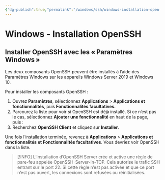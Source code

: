 ```yaml
---
{"dg-publish":true,"permalink":"/windows/ssh/windows-installation-open-ssh/","title":"Windows - Installation OpenSSH"}
---
```


# Windows - Installation OpenSSH

## Installer OpenSSH avec les « Paramètres Windows »

Les deux composants OpenSSH peuvent être installés à l’aide des Paramètres Windows sur les appareils Windows Server 2019 et Windows 10.

Pour installer les composants OpenSSH :

1. Ouvrez **Paramètres**, sélectionnez **Applications** > **Applications et fonctionnalités**, puis **Fonctionnalités facultatives**.
2. Parcourez la liste pour voir si OpenSSH est déjà installé. Si ce n’est pas le cas, sélectionnez **Ajouter une fonctionnalité** en haut de la page, puis :
3. Recherchez **OpenSSH Client** et cliquez sur **Installer**.

Une fois l’installation terminée, revenez à **Applications** > **Applications et fonctionnalités et Fonctionnalités facultatives**. Vous devriez voir OpenSSH dans la liste.

> [!INFO] L’installation d’OpenSSH Server crée et active une règle de pare-feu appelée OpenSSH-Server-In-TCP. Cela autorise le trafic SSH entrant sur le port 22. Si cette règle n’est pas activée et que ce port n’est pas ouvert, les connexions sont refusées ou réinitialisées.